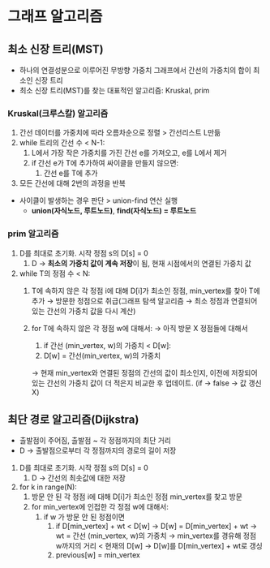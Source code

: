 # 그래프 알고리즘

## 최소 신장 트리(MST)

- 하나의 연결성분으로 이루어진 무방향 가중치 그래프에서 간선의 가중치의 합이 최소인 신장 트리
- 최소 신장 트리(MST)를 찾는 대표적인 알고리즘: Kruskal, prim

### Kruskal(크루스칼) 알고리즘

1. 간선 데이터를 가중치에 따라 오름차순으로 정렬 > 간선리스트 L만듦
2. while 트리의 간선 수 < N-1:
   1. L에서 가장 작은 가중치를 가진 간선 e를 가져오고, e를 L에서 제거
   2. if 간선 e가 T에 추가하여 싸이클을 만들지 않으면:
      1. 간선 e를 T에 추가
3. 모든 간선에 대해 2번의 과정을 반복

- 사이클이 발생하는 경우 판단 > union-find 연산 실행
  - **union(자식노드, 루트노드)**, **find(자식노드) = 루트노드**

### prim 알고리즘

1. D를 최대로 초기화. 시작 정점 s의 D[s] = 0
   1. D → **최소의 가중치 값이 계속 저장**이 됨, 현재 시점에서의 연결된 가중치 값
2. while T의 정점 수 < N:
   1. T에 속하지 않은 각 정점 i에 대해 D[i]가 최소인 정점, min_vertex를 찾아 T에 추가
      → 방문한 정점으로 취급(그래프 탐색 알고리즘 → 최소 정점과 연결되어 있는 간선의 가중치 값을 다시 계산)
   2. for T에 속하지 않은 각 정점 w에 대해서: → 아직 방문 X 정점들에 대해서

      1. if 간선 (min_vertex, w)의 가중치 < D[w]:
      2. D[w] = 간선(min_vertex, w)의 가중치

      → 현재 min_vertex와 연결된 정점의 간선의 값이 최소인지, 이전에 저장되어 있는 간선의 가중치 값이 더 적은지 비교한 후 업데이트. (if → false → 값 갱신X)

## 최단 경로 알고리즘(Dijkstra)

- 출발점이 주어짐, 출발점 ~ 각 정점까지의 최단 거리
- D → 출발점으로부터 각 정점까지의 경로의 길이 저장

1. D를 최대로 초기화. 시작 정점 s의 D[s] = 0
   1. D → 간선의 최솟값에 대한 저장
2. for k in range(N):
   1. 방문 안 된 각 정점 i에 대해 D[i]가 최소인 정점 min_vertex를 찾고 방문
   2. for min_vertex에 인접한 각 정점 w에 대해서:
      1. if w 가 방문 안 된 정점이면
         1. if D[min_vertex] + wt < D[w] → D[w] = D[min_vertex] + wt
            → wt = 간선 (min_vertex, w)의 가중치
            → min_vertex를 경유해 정점 w까지의 거리 < 현재의 D[w]
            → D[w]를 D[min_vertex] + wt로 갱싱
         2. previous[w] = min_vertex
